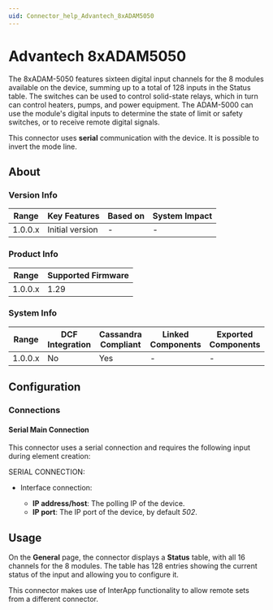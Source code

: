 ```yaml
---
uid: Connector_help_Advantech_8xADAM5050
---
```


# Advantech 8xADAM5050

The 8xADAM-5050 features sixteen digital input channels for the 8 modules available on the device, summing up to a total of 128 inputs in the Status table. The switches can be used to control solid-state relays, which in turn can control heaters, pumps, and power equipment. The ADAM-5000 can use the module's digital inputs to determine the state of limit or safety switches, or to receive remote digital signals.

This connector uses **serial** communication with the device. It is possible to invert the mode line.

## About

### Version Info

| Range     | Key Features                                          | Based on     | System Impact     |
|-----------|-------------------------------------------------------|--------------|-------------------|
| 1.0.0.x   | Initial version                                       | -            | -                 |

### Product Info

| Range     | Supported Firmware     |
|-----------|------------------------|
| 1.0.0.x   | 1.29                   |

### System Info

| Range     | DCF Integration     | Cassandra Compliant     | Linked Components    | Exported Components    |
|-----------|---------------------|-------------------------|----------------------|------------------------|
| 1.0.0.x   | No                  | Yes                     | -                    | -                      |

## Configuration

### Connections

#### Serial Main Connection

This connector uses a serial connection and requires the following input during element creation:

SERIAL CONNECTION:

- Interface connection:

  - **IP address/host**: The polling IP of the device.
  - **IP port**: The IP port of the device, by default *502*.

## Usage

On the **General** page, the connector displays a **Status** table, with all 16 channels for the 8 modules. The table has 128 entries showing the current status of the input and allowing you to configure it.

This connector makes use of InterApp functionality to allow remote sets from a different connector.
